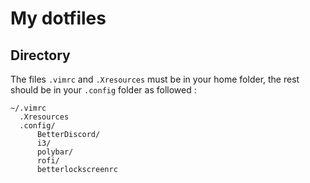 My dotfiles
===
Directory
---
The files `.vimrc` and `.Xresources` must be in your home folder, the rest should be in your `.config` folder as followed :
```
~/.vimrc
  .Xresources
  .config/
      BetterDiscord/
      i3/
      polybar/
      rofi/
      betterlockscreenrc
```
